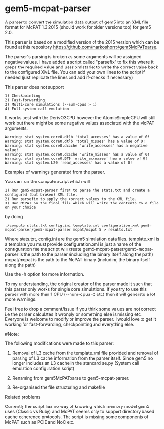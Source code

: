 # gem5-mcpat-parser
A parser to convert the simulation data output of gem5 into an XML file format for McPAT 1.3 2015 (should work for older versions too) for gem5 2.0.

This parser is based on a modified version of the 2015 version which can be found at this repository https://github.com/markoshorro/gem5McPATparse.

The parser's parsing is broken as some arguments will be assigned negative values. I have added a script called "parsefix" to fix this where it greps the required value and uses xmlstarlet to write the
correct value back to the configured XML file. You can add your own lines to the script if needed (just replicate the lines and add if-checks if necessary)

This parser does not support

	1) Checkpointing
	2) Fast-forwarding
	3) Multi-core simulations (--num-cpus > 1)
	4) Full-system call emulation

It works best with the DerivO3CPU however the AtomicSimpleCPU will still work but there might be some negative values associated with the McPAT arguments.

	Warning: stat system.core0.dtlb 'total_accesses' has a value of 0!
	Warning: stat system.core0.dtlb 'total_misses' has a value of 0!
	Warning: stat system.core0.dcache 'write_accesses' has a negative value!
	Warning: stat system.core0.dcache 'write_misses' has a value of 0!
	Warning: stat system.core0.BTB 'write_accesses' has a value of 0!
	Warning: stat system.L20 'read_accesses' has a value of 0!

Examples of warnings generated from the parser.

You can run the compute script which will 

	1) Run gem5-mcpat-parser first to parse the stats.txt and create a configured (but broken) XML file.
	2) Run parsefix to apply the correct values to the XML file.
	3) Run McPAT on the final file which will write the contents to a file on your choice

by doing 
	
	./compute stats.txt config.ini template.xml configuration.xml gem5-mcpat-parser/gem5-mcpat-parser mcpat/mcpat 5 > results.txt

Where 
	stats.txt, config.ini are the gem5 simulation data files.
	template.xml is a template you must provide 
	configuration.xml is just a name of the configuration file the script will create
	gem5-mcpat-parser/gem5-mcpat-parser is the path to the parser (including the binary itself along the path)
	mcpat/mcpat is the path to the McPAT binary (including the binary itself along the path)

Use the -h option for more information.

To my understanding, the original creator of the parser made it such that this parser only works for single core simulations. If you try to use this parser with more than 1 CPU (--num-cpus=2 etc) then it will generate a lot more warnings.

Feel free to drop a comment/issue if you think some values are not correct i.e the parser calculates it wrongly or something else is missing etc. Everyone is welcome to modify or improve the parser. 
I would love to get it working for fast-forwarding, checkpointing and everything else.

#Note:

The following modifications were made to this parser:

1) Removal of L3 cache from the template.xml file provided and removal of parsing of L3 cache information from the parser itself. Since gem5 no longer includes an L3 cache in the standard se.py (System call emulation configuration script) 

2) Renaming from gem5McPATparse to gem5-mcpat-parser.

3) Re-organised the file structuring and makefile 


Related problems

Currently the script has no way of knowing which memory model gem5 uses (Classic vs Ruby) and McPAT seems only to support directory based cache coherence protocols.
The script is missing some components of McPAT such as PCIE and NoC etc.


